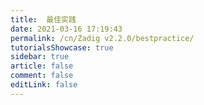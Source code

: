 ```yaml
---
title:  最佳实践
date: 2021-03-16 17:19:43
permalink: /cn/Zadig v2.2.0/bestpractice/
tutorialsShowcase: true
sidebar: true
article: false 
comment: false
editLink: false
---
```


